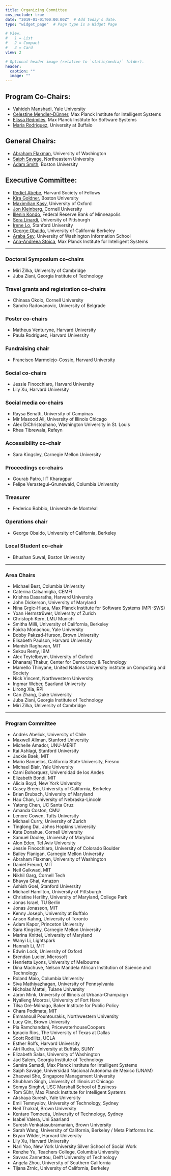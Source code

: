 ```yaml
---
title: Organizing Committee
cms_exclude: true
date: "2019-01-01T00:00:00Z"  # Add today's date.
type: "widget_page"  # Page type is a Widget Page

# View.
#   1 = List
#   2 = Compact
#   3 = Card
view: 2

# Optional header image (relative to `static/media/` folder).
header:
  caption: ""
  image: ""
---
```


## Program Co-Chairs:
- [Vahideh Manshadi](https://vahideh-manshadi.com/), Yale University
- [Celestine Mendler-Dünner](http://www.celestine.ai/), Max Planck Institute for Intelligent Systems
- [Elissa Redmiles](https://elissaredmiles.com/), Max Planck Institute for Software Systems
- [Maria Rodriguez](https://socialwork.buffalo.edu/faculty-research/full-time-faculty/maria-rodriguez.html), University at Buffalo

## General Chairs:
- [Abraham Flaxman](https://globalhealth.washington.edu/faculty/abraham-flaxman), University of Washington
- [Saiph Savage](http://www.saiph.org), Northeastern University
- [Adam Smith](https://www.bu.edu/cs/profiles/adam-smith/), Boston University 

## Executive Committee:
- [Rediet Abebe](https://www.cs.cornell.edu/~red/), Harvard Society of Fellows
- [Kira Goldner](https://www.kiragoldner.com/), Boston University
- [Maximilian Kasy](https://maxkasy.github.io/home/), University of Oxford
- [Jon Kleinberg](https://www.cs.cornell.edu/home/kleinber/), Cornell University
- [Illenin Kondo](https://www.illenin.com/), Federal Reserve Bank of Minneapolis
- [Sera Linardi](http://www.linardi.gspia.pitt.edu/), University of Pittsburgh
- [Irene Lo](https://sites.google.com/view/irene-lo), Stanford University
- [George Obaido](https://www.georgeobaido.com/), University of California Berkeley
- [Araba Sey](https://tascha.uw.edu/people/araba-sey/), University of Washington Information School
- [Ana-Andreea Stoica](http://www.columbia.edu/~as5001/), Max Planck Institute for Intelligent Systems

- - -

### Doctoral Symposium co-chairs
- Miri Zilka, University of Cambridge
- Juba Ziani, Georgia Institute of Technology

### Travel grants and registration co-chairs
- Chinasa Okolo, Cornell University
- Sandro Radovanovic, University of Belgrade

### Poster co-chairs
- Matheus Venturyne, Harvard University
- Paula Rodriguez, Harvard University

### Fundraising chair
- Francisco Marmolejo-Cossio, Harvard University

### Social co-chairs
- Jessie Finocchiaro, Harvard University
- Lily Xu, Harvard University

### Social media co-chairs
- Raysa Benatti, University of Campinas
- Mir Masood Ali, University of Illinois Chicago
- Alex DiChristophano, Washington University in St. Louis
- Rhea Tibrewala, Refeyn

### Accessibility co-chair
- Sara Kingsley, Carnegie Mellon University

### Proceedings co-chairs
- Gourab Patro, IIT Kharagpur
- Felipe Verastegui-Grunewald, Columbia University

### Treasurer
- Federico Bobbio, Université de Montréal

### Operations chair
- George Obaido, University of California, Berkeley

### Local Student co-chair
- Bhushan Suwal, Boston University 

- - -

### Area Chairs
- Michael Best, Columbia University
- Caterina Calsamiglia, CEMFI
- Krishna Dasaratha, Harvard University
- John Dickerson, University of Maryland
- Nina Grgic-Hlaca, Max Planck Institute for Software Systems (MPI-SWS)
- Yoan Hermstrüwer, University of Zurich
- Christoph Kern, LMU Munich
- Smitha Milli, University of California, Berkeley
- Faidra Monachou, Yale University
- Bobby Pakzad-Hurson, Brown University
- Elisabeth Paulson, Harvard University
- Manish Raghavan, MIT
- Sekou Remy, IBM
- Alex Teytelboym, University of Oxford
- Dhanaraj Thakur, Center for Democracy & Technology
- Mamello Thinyane, United Nations University institute on Computing and Society
- Nick Vincent, Northwestern University
- Ingmar Weber, Saarland University
- Lirong Xia, RPI
- Can Zhang, Duke University
- Juba Ziani, Georgia Institute of Technology
- Miri Zilka, University of Cambridge

- - -

### Program Committee
- Andrés	Abeliuk, University of Chile
- Maxwell	Allman, Stanford University
- Michelle	Amador, UNU-MERIT
- Itai	Ashlagi, Stanford University
- Jackie	Baek, MIT
- Mario	Banuelos, California State University, Fresno
- Michael	Blair, Yale University
- Cami	Bohorquez, Universidad de los Andes
- Elizabeth	Bondi, MIT
- Alicia	Boyd, New York University
- Casey	Breen, University of California, Berkeley
- Brian	Brubach, University of Maryland
- Hau	Chan, University of Nebraska-Lincoln
- Yatong	Chen, UC Santa Cruz
- Amanda	Coston, CMU
- Lenore	Cowen, Tufts University
- Michael	Curry, University of Zurich
- Tinglong	Dai, Johns Hopkins University
- Kate	Donahue, Cornell University
- Samuel	Dooley, University of Maryland
- Alon	Eden, Tel Aviv University
- Jessie	Finocchiaro, University of Colorado Boulder
- Bailey	Flanigan, Carnegie Mellon University
- Abraham	Flaxman, University of Washington
- Daniel	Freund, MIT
- Neil	Gaikwad, MIT
- Nikhil	Garg, Cornell Tech
- Bhavya	Ghai, Amazon
- Ashish	Goel, Stanford University
- Michael	Hamilton, University of Pittsburgh
- Christine	Herlihy, University of Maryland, College Park
- Jonas	Israel, TU Berlin
- Jonas	Jonasson, MIT
- Kenny	Joseph, University at Buffalo
- Anson	Kahng, University of Toronto
- Adam	Kapor, Princeton University
- Sara	Kingsley, Carnegie Mellon University
- Marina	Knittel, University of Maryland
- Wanyi	Li, Lightspark
- Hannah	Li, MIT
- Edwin	Lock, University of Oxford
- Brendan	Lucier, Microsoft
- Henrietta	Lyons, University of Melbourne
- Dina	Machuve, Nelson Mandela African Institution of Science and Technology
- Roland	Maio, Columbia University
- Siva	Mathiyazhagan, University of Pennsylvania
- Nicholas	Mattei, Tulane University
- Jaron	Mink, University of Illinois at Urbana-Champaign
- Nyalleng	Moorosi, University of Fort Hare
- Tilsa	Oré-Mónago, Baker Institute for Public Policy
- Chara	Podimata, MIT
- Emmanouil	Pountourakis, Northwestern University
- Lucy	Qin, Brown University
- Pia	Ramchandani, PricewaterhouseCoopers
- Ignacio	Rios, The University of Texas at Dallas
- Scott	Rodilitz, UCLA
- Esther	Rolfs, Harvard University
- Atri	Rudra, University at Buffalo, SUNY
- Elizabeth	Salas, University of Washington
- Jad	Salem, Georgia Institute of Technology
- Samira	Samadi, Max Planck Institute for Intelligent Systems
- Saiph	Savage, Universidad Nacional Autonoma de Mexico (UNAM)
- Zhaowei	She, Singapore Management University
- Shubham	Singh, University of Illinois at Chicago
- Somya	Singhvi, USC Marshall School of Business
- Tom	Sühr, Max Planck Institute for Intelligent Systems
- Akshaya	Suresh, Yale University
- Emil	Temnyalov, University of Technology, Sydney
- Neil	Thakral, Brown University
- Kentaro	Tomoeda, University of Technology, Sydney
- Isabel	Valera, Uni Saarland
- Suresh	Venkatasubramanian, Brown University
- Sarah	Wang, University of California, Berkeley / Meta Platforms Inc.
- Bryan	Wilder, Harvard University
- Lily	Xu, Harvard University
- Nari	Yoo, New York University Silver School of Social Work
- Renzhe	Yu, Teachers College, Columbia University
- Savvas	Zannettou, Delft University of Technology
- Angela	Zhou, University of Southern California
- Tijana	Zrnic, University of California, Berkeley